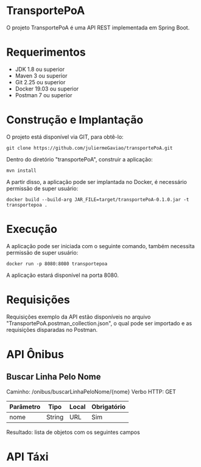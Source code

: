 # TransportePoA

O projeto TransportePoA é uma API REST implementada em Spring Boot.

# Requerimentos

- JDK 1.8 ou superior
- Maven 3 ou superior
- Git 2.25 ou superior
- Docker 19.03 ou superior
- Postman 7 ou superior

# Construção e Implantação

O projeto está disponível via GIT, para obtê-lo:

`git clone https://github.com/juliermeGaviao/transportePoA.git`

Dentro do diretório "transportePoA", construir a aplicação:

`mvn install`

A partir disso, a aplicação pode ser implantada no Docker, é necessário permissão de super usuário:

`docker build --build-arg JAR_FILE=target/transportePoA-0.1.0.jar -t transportepoa .`

# Execução

A aplicação pode ser iniciada com o seguinte comando, também necessita permissão de super usuário:

`docker run -p 8080:8080 transportepoa`

A aplicação estará disponível na porta 8080.

# Requisições

Requisições exemplo da API estão disponíveis no arquivo "TransportePoA.postman_collection.json", o qual pode ser importado e as requisições disparadas
no Postman.

# API Ônibus

## Buscar Linha Pelo Nome

Caminho: /onibus/buscarLinhaPeloNome/{nome}
Verbo HTTP: GET

| Parâmetro | Tipo   | Local | Obrigatório |
|-----------|--------|-------|-------------|
| nome      | String | URL   | Sim         |

Resultado: lista de objetos com os seguintes campos



# API Táxi
